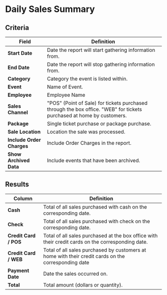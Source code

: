 # Daily Sales Summary

## Criteria

| **Field** | **Definition** |
| --- | --- |
| **Start Date** | Date the report will start gathering information from. |
| **End Date** | Date the report will stop gathering information from. |
| **Category** | Category the event is listed within. |
| **Event** | Name of Event. |
| **Employee** | Employee Name |
| **Sales Channel** | "POS" \(Point of Sale\) for tickets purchased through the box office. "WEB" for tickets purchased at home by customers. |
| **Package** | Single ticket purchase or package purchase. |
| **Sale Location** | Location the sale was processed. |
| **Include Order Charges** | Include Order Charges in the report. |
| **Show Archived Data** | Include events that have been archived. |

## Results

| **Column** | **Definition** |
| --- | --- |
| **Cash** | Total of all sales purchased with cash on the corresponding date. |
| **Check** | Total of all sales purchased with check on the corresponding date. |
| **Credit Card / POS** | Total of all sales purchased at the box office with their credit cards on the corresponding date. |
| **Credit Card / WEB** | Total of all sales purchased by customers at home with their credit cards on the corresponding date |
| **Payment Date** | Date the sales occurred on. |
| **Total** | Total amount \(dollars or quantity\). |

